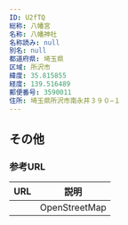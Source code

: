 ```yaml
---
ID: U2fTQ
総称: 八幡宮
名称: 八幡神社
名称読み: null
別名: null
都道府県: 埼玉県
区域: 所沢市
緯度: 35.815855
経度: 139.516489
郵便番号: 3590011
住所: 埼玉県所沢市南永井３９０−１
---
```


## その他

### 参考URL

| URL | 説明          |
| --- | ------------- |
|     | OpenStreetMap |
